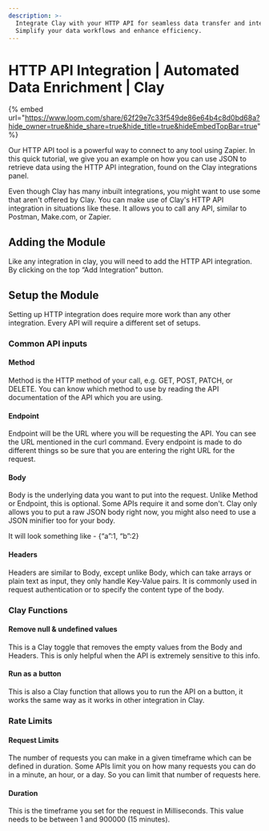 ```yaml
---
description: >-
  Integrate Clay with your HTTP API for seamless data transfer and integration.
  Simplify your data workflows and enhance efficiency.
---
```


# HTTP API Integration | Automated Data Enrichment | Clay

{% embed url="https://www.loom.com/share/62f29e7c33f549de86e64b4c8d0bd68a?hide_owner=true&hide_share=true&hide_title=true&hideEmbedTopBar=true" %}

Our HTTP API tool is a powerful way to connect to any tool using Zapier. In this quick tutorial, we give you an example on how you can use JSON to retrieve data using the HTTP API integration, found on the Clay integrations panel. &#x20;

Even though Clay has many inbuilt integrations, you might want to use some that aren't offered by Clay. You can make use of Clay's HTTP API integration in situations like these. It allows you to call any API, similar to Postman, Make.com, or Zapier.

## Adding the Module&#x20;

Like any integration in clay, you will need to add the HTTP API integration. By clicking on the top “Add Integration” button.

## Setup the Module

Setting up HTTP integration does require more work than any other integration. Every API will require a different set of setups.

### Common API inputs

#### **Method**&#x20;

Method is the HTTP method of your call, e.g. GET, POST, PATCH, or DELETE. You can know which method to use by reading the API documentation of the API which you are using.&#x20;

#### Endpoint

Endpoint will be the URL where you will be requesting the API. You can see the URL mentioned in the curl command. Every endpoint is made to do different things so be sure that you are entering the right URL for the request.

#### Body

Body is the underlying data you want to put into the request. Unlike Method or Endpoint, this is optional. Some APIs require it and some don't. Clay only allows you to put a raw JSON body right now, you might also need to use a JSON minifier too for your body.&#x20;

It will look something like - {“a”:1, “b”:2}

#### **Headers**

Headers are similar to Body, except unlike Body, which can take arrays or plain text as input, they only handle Key-Value pairs. It is commonly used in request authentication or to specify the content type of the body.

### Clay Functions

#### Remove null & undefined values

This is a Clay toggle that removes the empty values from the Body and Headers. This is only helpful when the API is extremely sensitive to this info.

#### Run as a button

This is also a Clay function that allows you to run the API on a button, it works the same way as it works in other integration in Clay.

### **Rate Limits**

#### Request Limits

The number of requests you can make in a given timeframe which can be defined in duration. Some APIs limit you on how many requests you can do in a minute, an hour, or a day. So you can limit that number of requests here.

#### Duration

This is the timeframe you set for the request in Milliseconds. This value needs to be between 1 and 900000 (15 minutes).
